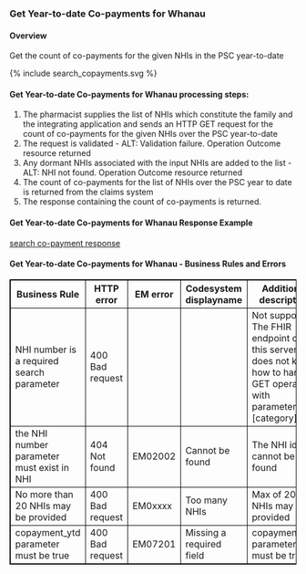 

### Get Year-to-date Co-payments for Whanau

#### Overview

Get the count of co-payments for the given NHIs in the PSC year-to-date
<div>
{% include search_copayments.svg %}
</div>



####  Get Year-to-date Co-payments for Whanau processing steps:

1. The pharmacist supplies the list of NHIs which constitute the family and the integrating application and sends an HTTP GET request for the count of co-payments for the given NHIs over the PSC year-to-date
2. The request is validated - ALT: Validation failure. Operation Outcome resource returned
3. Any dormant NHIs associated with the input NHIs are added to the list - ALT: NHI not found. Operation Outcome resource returned
4. The count of co-payments for the list of NHIs over the PSC year to date is returned from the claims system <br />
5. The response containing the count of co-payments is returned.



####  Get  Year-to-date Co-payments for Whanau Response Example 
[search co-payment response](Bundle-MD11223344.json.html)


<h4>Get  Year-to-date Co-payments for Whanau - Business Rules and Errors</h4>
<table>
<style>
table, th, td {
  border: 1px solid black;
  border-collapse: collapse;
}
</style>
<tr><th> Business Rule </th>

<th> HTTP error </th>
<th> EM error </th>
<th> Codesystem displayname </th>
<th> Additional description </th>
</tr>

<tr><td> NHI number is a required search parameter </td>
<td> 400 Bad request </td>
<td>  </td>
<td> </td>
<td> Not supported. The FHIR endpoint on this server does not know how to handle GET operation with parameters [category] </td></tr>

<tr><td> the NHI number parameter must exist in NHI </td>
<td> 404 Not found </td>
<td> EM02002 </td>
<td> Cannot be found </td>
<td> The NHI id cannot be found  </td></tr>

<tr><td> No more than 20 NHIs may be provided </td>
<td> 400 Bad request  </td>
<td> EM0xxxx </td>
<td> Too many NHIs  </td>
<td> Max of 20 NHIs may be provided</td></tr>

<tr><td>copayment_ytd parameter must be true</td>
<td> 400 Bad request </td>
<td> EM07201 </td>
<td> Missing a required field </td>
<td> copayment_ytd parameter must be true</td></tr> 
</table>
